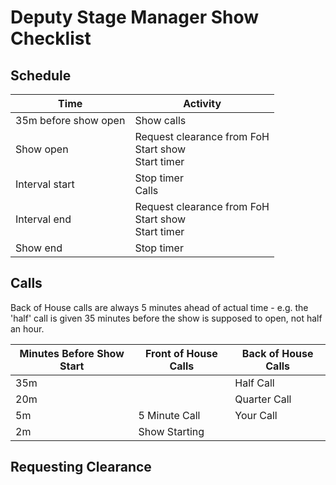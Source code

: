 # Deputy Stage Manager Show Checklist

## Schedule
| Time                 | Activity                                                     |
|----------------------|--------------------------------------------------------------|
| 35m before show open | Show calls                                                   |
| Show open            | Request clearance from FoH <br />Start show<br />Start timer |
| Interval start       | Stop timer<br />Calls                                        |
| Interval end         | Request clearance from FoH <br />Start show<br />Start timer |
| Show end             | Stop timer                                                   |

## Calls

Back of House calls are always 5 minutes ahead of actual time - e.g. the 'half' call is given 35 minutes before the
show is supposed to open, not half an hour.

| Minutes Before Show Start | Front of House Calls | Back of House Calls |
|---------------------------|----------------------|---------------------|
| 35m                       |                      | Half Call           |
| 20m                       |                      | Quarter Call        |
| 5m                        | 5 Minute Call        | Your Call           |
| 2m                        | Show Starting        |                     |

## Requesting Clearance